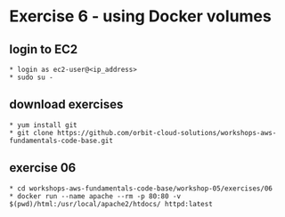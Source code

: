# Exercise 6 - using Docker volumes

## login to EC2
    * login as ec2-user@<ip_address>
    * sudo su -

## download exercises
    * yum install git
    * git clone https://github.com/orbit-cloud-solutions/workshops-aws-fundamentals-code-base.git

## exercise 06
    * cd workshops-aws-fundamentals-code-base/workshop-05/exercises/06
    * docker run --name apache --rm -p 80:80 -v $(pwd)/html:/usr/local/apache2/htdocs/ httpd:latest
